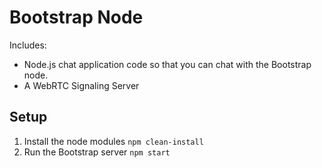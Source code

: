 # Bootstrap Node

Includes:
- Node.js chat application code so that you can chat with the Bootstrap node.
- A WebRTC Signaling Server

## Setup
1. Install the node modules `npm clean-install`
1. Run the Bootstrap server `npm start`
